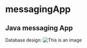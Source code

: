 # messagingApp
## Java messaging App

Database design:
![This is an image](/../master/assets/images/database.png)

